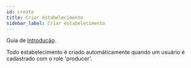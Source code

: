 ```yaml
---
id: create
title: Criar estabelecimento
sidebar_label: Criar estabelecimento
---
```


Guia de [Introdução](introduction.md).

Todo estabelecimento é criado automáticamente quando um usuário é cadastrado com o role 'producer'.

